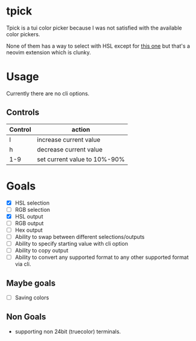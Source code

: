 # tpick

Tpick is a tui color picker because I was not satisfied with the available color pickers.

None of them has a way to select with HSL except for [this one](https://github.com/uga-rosa/ccc.nvim) but that's a neovim extension which is clunky.

# Usage

Currently there are no cli options.

## Controls

| Control | action                       |
| ------- | ---------------------------- |
| l       | increase current value       |
| h       | decrease current value       |
| 1-9     | set current value to 10%-90% |


# Goals

* [x] HSL selection
* [ ] RGB selection
* [x] HSL output
* [ ] RGB output
* [ ] Hex output
* [ ] Ability to swap between different selections/outputs
* [ ] Ability to specify starting value with cli option
* [ ] Ability to copy output
* [ ] Ability to convert any supported format to any other supported format via cli.

## Maybe goals
* [ ] Saving colors

## Non Goals
* supporting non 24bit (truecolor) terminals.
